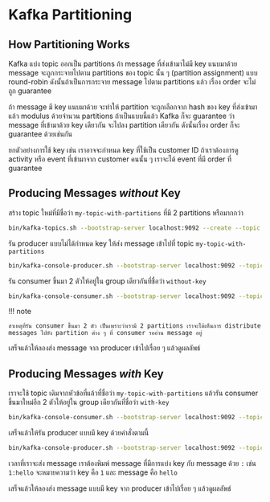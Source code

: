 # Kafka Partitioning

## How Partitioning Works

Kafka แบ่ง topic ออกเป็น partitions ถ้า message ที่ส่งเข้ามาไม่มี key แนบมาด้วย message จะถูกกระจายไปตาม partitions ของ topic นั้น ๆ (partition assignment) แบบ round-robin ดังนั้นถ้าเป็นการกระจาย message ไปตาม partitions แล้ว เรื่อง order จะไม่ถูก guarantee

ถ้า message มี key แนบมาด้วย จะทำให้ partition จะถูกเลือกจาก hash ของ key ที่ส่งเข้ามา แล้ว modulus ด้วยจำนวน partitions ถ้าเป็นแบบนี้แล้ว Kafka ก็จะ guarantee ว่า message ที่เข้ามาด้วย key เดียวกัน จะไปลง partition เดียวกัน ดังนั้นเรื่อง order ก็จะ guarantee ด้วยเช่นกัน

ยกตัวอย่างการใช้ key เช่น เราอาจจะกำหนด key ที่ใช้เป็น customer ID ถ้าเราต้องการดู activity หรือ event ที่เข้ามาจาก customer คนนั้น ๆ เราจะได้ event ที่มี order ที่ guarantee

## Producing Messages *without* Key

สร้าง topic ใหม่ที่มีชื่อว่า `my-topic-with-partitions` ที่มี 2 partitions หรือมากกว่า

```bash
bin/kafka-topics.sh --bootstrap-server localhost:9092 --create --topic my-topic-with-partitions --partitions 2
```

รัน producer แบบไม่ได้กำหนด key ให้ส่ง message เข้าไปที่ topic `my-topic-with-partitions`

```bash
bin/kafka-console-producer.sh --bootstrap-server localhost:9092 --topic my-topic-with-partitions
```

รัน consumer ขึ้นมา 2 ตัวให้อยู่ใน group เดียวกันที่ชื่อว่า `without-key`

```bash
bin/kafka-console-consumer.sh --bootstrap-server localhost:9092 --topic my-topic-with-partitions --group without-key
```

!!! note

    สาเหตุที่รัน consumer ขึ้นมา 2 ตัว เป็นเพราะว่าเรามี 2 partitions เราจะได้เห็นการ distribute messages ไปยัง partition ต่าง ๆ ที่ consumer รออ่าน message อยู่

เสร็จแล้วให้ลองส่ง message จาก producer เข้าไปเรื่อย ๆ แล้วดูผลลัพธ์

## Producing Messages *with* Key

เราจะใช้ topic เดิมจากหัวข้อที่แล้วที่ชื่อว่า `my-topic-with-partitions` แล้วรัน consumer ขึ้นมาใหม่อีก 2 ตัวให้อยู่ใน group เดียวกันที่ชื่อว่า `with-key`

```bash
bin/kafka-console-consumer.sh --bootstrap-server localhost:9092 --topic my-topic-with-partitions --group with-key
```

เสร็จแล้วให้รัน producer แบบมี key ด้วยคำสั่งตามนี้

```bash
bin/kafka-console-producer.sh --bootstrap-server localhost:9092 --topic my-topic-with-partitions --property "parse.key=true" --property "key.separator=:"
```

เวลาที่เราจะส่ง message เราต้องพิมพ์ message ที่มีการแบ่ง key กับ message ด้วย `:` เช่น `1:hello` จะหมายความว่า key คือ `1` และ message คือ `hello`

เสร็จแล้วให้ลองส่ง message แบบมี key จาก producer เข้าไปเรื่อย ๆ แล้วดูผลลัพธ์
